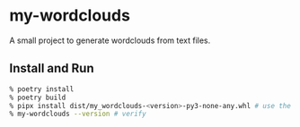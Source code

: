 # my-wordclouds

A small project to generate wordclouds from text files.

## Install and Run

```zsh
% poetry install
% poetry build
% pipx install dist/my_wordclouds-<version>-py3-none-any.whl # use the version from the build output
% my-wordclouds --version # verify 
```
